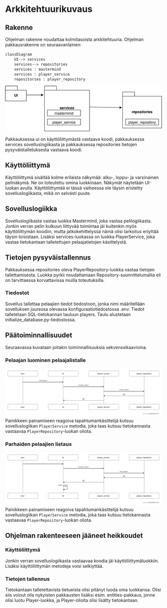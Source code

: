 # Arkkitehtuurikuvaus
## Rakenne
Ohjelman rakenne noudattaa kolmitasoista arkkitehtuuria. Ohjelman pakkausrakenne on seuraavanlainen:

```mermaid
classDiagram
    UI--> services
    services--> repositories
    services : mastermind
    services : player_service
    repositories : player_repository
```
![arkkitehtuuri](https://github.com/kanuuna1/ohte/blob/master/dokumentaatio/kuvat/arkkitehtuurikaavio.png)

Pakkauksessa ui on käyttöliittymästä vastaava koodi, pakkauksessa services sovelluslogiikasta ja pakkauksessa repositories tietojen pysyväistalletuksesta vastaava koodi. 

## Käyttöliittymä
Käyttöliittymä sisältää kolme erilaista näkymää: alku-, loppu- ja varsinainen pelinäkymä. Ne on toteutettu omina luokkinaan. Näkymät näytetään UI-luokan avulla. Käyttöliittymää ei tässä vaiheessa ole täysin eristetty sovelluslogiikasta, mikä on selvästi puute. 

## Sovelluslogiikka
Sovelluslogiikasta vastaa luokka Mastermind, joka vastaa pelilogiikasta. Jonkin verran pelin kulkuun liittyvää toimintaa jäi kuitenkin myös käyttöliittymän koodiin, mutta jatkokehittelyssä nämä olisi tarkoitus eriyttää täysin toisistaan. Lisäksi services-luokassa on luokka PlayerService, joka vastaa tietokantaan talletettujen pelaajatietojen käsittelystä.

## Tietojen pysyväistallennus

Pakkauksessa repositories oleva PlayerRepository-luokka vastaa tietojen tallettamisesta. Luokka pyrkii noudattamaan Repository-suunnittelumallia eli on tarvittaessa korvattavissa muilla toteutuksilla. 

### Tiedostot
Sovellus tallettaa pelaajien tiedot tiedostoon, jonka nimi määritellään sovelluksen juuressa olevassa konfiguraatiotiedostossa .env. Tiedot talletetaan SQL-tietokannan tauluun players. Taulu alustetaan initialize_database.py-tiedostossa.

## Päätoiminnallisuudet
Seuraavassa kuvataan joitakin toiminnallisuuksia sekvenssikaavioina. 

### Pelaajan luominen pelaajalistalle
![kaavio](https://github.com/kanuuna1/ohte/blob/master/dokumentaatio/kuvat/arkkitehtuuri_create_player.png)
Painikkeen painamiseen reagoiva tapahtumankäsittelijä kutsuu sovelluslogiikan ```PlayerService``` metodia, joka taas kutsuu tietokannasta vastaavaa ```PlayerRepository```-luokan oliota.

### Parhaiden pelaajien listaus
![kaavio](https://github.com/kanuuna1/ohte/blob/master/dokumentaatio/kuvat/arkkitehtuuri_top_players.png)
Painikkeen painamiseen reagoiva tapahtumankäsittelijä kutsuu sovelluslogiikan ```PlayerService``` metodia, joka taas kutsuu tietokannasta vastaavaa ```PlayerRepository```-luokan oliota.

## Ohjelman rakenteeseen jääneet heikkoudet
### Käyttöliittymä
Jonkin verran sovelluslogiikasta vastaavaa koodia jäi käyttöliittymäluokkiin. Lisäksi käyttöliittymän metodeja voisi selkiyttää. 
### Tietojen tallennus
Tietokantaan talletettavista tietueista olisi pitänyt luoda oma luokkansa. Olisi siis voinut olla nykyisten pakkausten lisäksi esim. entities-pakkaus, jonne olisi luotu Player-luokka, ja Player-olioita olisi lisätty tietokantaan. 
